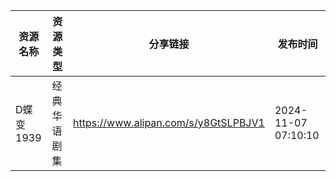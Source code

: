 | 资源名称    | 资源类型   | 分享链接                                 | 发布时间                |
| ------- | ------ | ------------------------------------ | ------------------- |
| D蝶变1939 | 经典华语剧集 | https://www.alipan.com/s/y8GtSLPBJV1 | 2024-11-07 07:10:10 |

